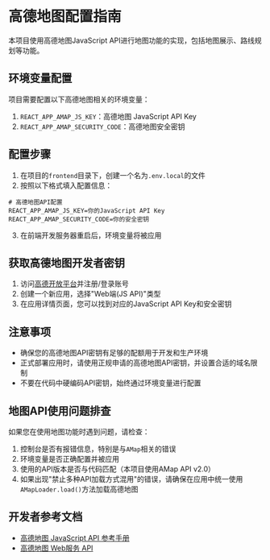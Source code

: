 # 高德地图配置指南

本项目使用高德地图JavaScript API进行地图功能的实现，包括地图展示、路线规划等功能。

## 环境变量配置

项目需要配置以下高德地图相关的环境变量：

1. `REACT_APP_AMAP_JS_KEY`：高德地图 JavaScript API Key
2. `REACT_APP_AMAP_SECURITY_CODE`：高德地图安全密钥

## 配置步骤

1. 在项目的`frontend`目录下，创建一个名为`.env.local`的文件
2. 按照以下格式填入配置信息：

```
# 高德地图API配置
REACT_APP_AMAP_JS_KEY=你的JavaScript API Key
REACT_APP_AMAP_SECURITY_CODE=你的安全密钥
```

3. 在前端开发服务器重启后，环境变量将被应用

## 获取高德地图开发者密钥

1. 访问[高德开放平台](https://lbs.amap.com/)并注册/登录账号
2. 创建一个新应用，选择"Web端(JS API)"类型
3. 在应用详情页面，您可以找到对应的JavaScript API Key和安全密钥

## 注意事项

- 确保您的高德地图API密钥有足够的配额用于开发和生产环境
- 正式部署应用时，请使用正规申请的高德地图API密钥，并设置合适的域名限制
- 不要在代码中硬编码API密钥，始终通过环境变量进行配置

## 地图API使用问题排查

如果您在使用地图功能时遇到问题，请检查：

1. 控制台是否有报错信息，特别是与`AMap`相关的错误
2. 环境变量是否正确配置并被应用
3. 使用的API版本是否与代码匹配（本项目使用AMap API v2.0）
4. 如果出现"禁止多种API加载方式混用"的错误，请确保在应用中统一使用`AMapLoader.load()`方法加载高德地图

## 开发者参考文档

- [高德地图 JavaScript API 参考手册](https://lbs.amap.com/api/jsapi-v2/documentation)
- [高德地图 Web服务 API](https://lbs.amap.com/api/webservice/guide/api/georegeo) 
